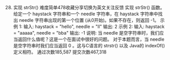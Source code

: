 28. 实现 strStr()
难度简单478收藏分享切换为英文关注反馈
实现 strStr() 函数。
给定一个 haystack 字符串和一个 needle 字符串，在 haystack 字符串中找出 needle 字符串出现的第一个位置 (从0开始)。如果不存在，则返回  -1。
示例 1:
输入: haystack = "hello", needle = "ll"
输出: 2
示例 2:
输入: haystack = "aaaaa", needle = "bba"
输出: -1
说明:
当 needle 是空字符串时，我们应当返回什么值呢？这是一个在面试中很好的问题。
对于本题而言，当 needle 是空字符串时我们应当返回 0 。这与C语言的 strstr() 以及 Java的 indexOf() 定义相符。
通过次数185,587
提交次数467,318